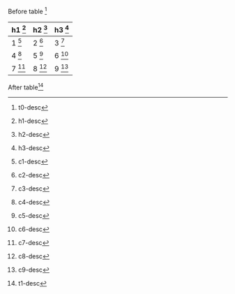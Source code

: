 Before table [^t0]

| h1 [^h1] | h2 [^h2] | h3 [^h3] |
| --- | --- | --- |
| 1 [^c1] | 2 [^c2] | 3 [^c3] | 
| 4 [^c4] | 5 [^c5] | 6 [^c6] |
| 7 [^c7] | 8 [^c8] | 9 [^c9] |

After table[^t1]

[^t0]: t0-desc
[^h1]: h1-desc
[^h2]: h2-desc
[^h3]: h3-desc
[^c8]: c8-desc
[^c9]: c9-desc
[^c1]: c1-desc
[^t1]: t1-desc
[^c2]: c2-desc
[^c3]: c3-desc
[^c4]: c4-desc
[^c5]: c5-desc
[^c6]: c6-desc
[^c7]: c7-desc